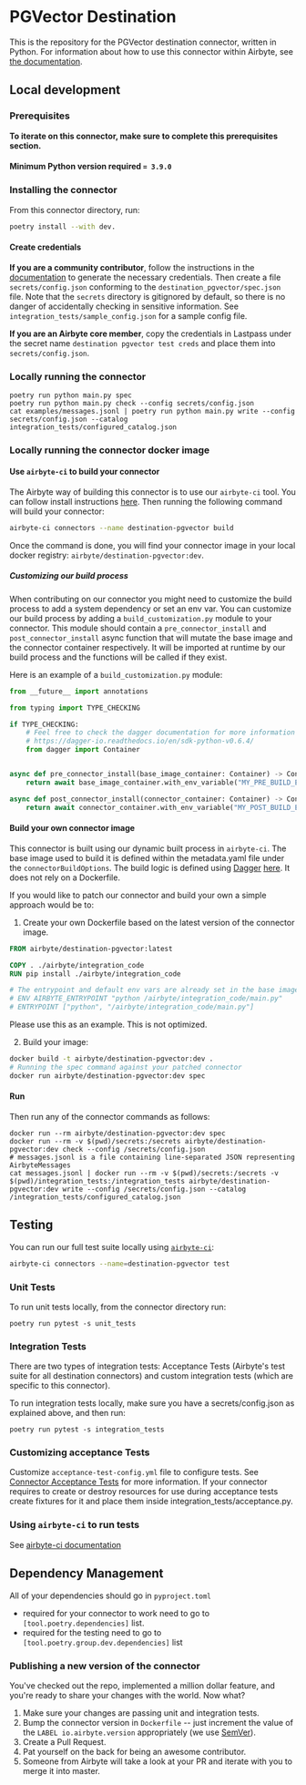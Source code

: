 # PGVector Destination

This is the repository for the PGVector destination connector, written in Python.
For information about how to use this connector within Airbyte, see [the documentation](https://docs.airbyte.com/integrations/destinations/pgvector).

## Local development

### Prerequisites
**To iterate on this connector, make sure to complete this prerequisites section.**

#### Minimum Python version required `= 3.9.0`

### Installing the connector
From this connector directory, run:
```bash
poetry install --with dev.
```

#### Create credentials
**If you are a community contributor**, follow the instructions in the [documentation](https://docs.airbyte.com/integrations/destinations/pgvector)
to generate the necessary credentials. Then create a file `secrets/config.json` conforming to the `destination_pgvector/spec.json` file.
Note that the `secrets` directory is gitignored by default, so there is no danger of accidentally checking in sensitive information.
See `integration_tests/sample_config.json` for a sample config file.

**If you are an Airbyte core member**, copy the credentials in Lastpass under the secret name `destination pgvector test creds`
and place them into `secrets/config.json`.

### Locally running the connector
```
poetry run python main.py spec
poetry run python main.py check --config secrets/config.json
cat examples/messages.jsonl | poetry run python main.py write --config secrets/config.json --catalog integration_tests/configured_catalog.json
```

### Locally running the connector docker image

#### Use `airbyte-ci` to build your connector
The Airbyte way of building this connector is to use our `airbyte-ci` tool.
You can follow install instructions [here](https://github.com/airbytehq/airbyte/blob/master/airbyte-ci/connectors/pipelines/README.md#L1).
Then running the following command will build your connector:

```bash
airbyte-ci connectors --name destination-pgvector build
```
Once the command is done, you will find your connector image in your local docker registry: `airbyte/destination-pgvector:dev`.

##### Customizing our build process
When contributing on our connector you might need to customize the build process to add a system dependency or set an env var.
You can customize our build process by adding a `build_customization.py` module to your connector.
This module should contain a `pre_connector_install` and `post_connector_install` async function that will mutate the base image and the connector container respectively.
It will be imported at runtime by our build process and the functions will be called if they exist.

Here is an example of a `build_customization.py` module:
```python
from __future__ import annotations

from typing import TYPE_CHECKING

if TYPE_CHECKING:
    # Feel free to check the dagger documentation for more information on the Container object and its methods.
    # https://dagger-io.readthedocs.io/en/sdk-python-v0.6.4/
    from dagger import Container


async def pre_connector_install(base_image_container: Container) -> Container:
    return await base_image_container.with_env_variable("MY_PRE_BUILD_ENV_VAR", "my_pre_build_env_var_value")

async def post_connector_install(connector_container: Container) -> Container:
    return await connector_container.with_env_variable("MY_POST_BUILD_ENV_VAR", "my_post_build_env_var_value")
```

#### Build your own connector image
This connector is built using our dynamic built process in `airbyte-ci`.
The base image used to build it is defined within the metadata.yaml file under the `connectorBuildOptions`.
The build logic is defined using [Dagger](https://dagger.io/) [here](https://github.com/airbytehq/airbyte/blob/master/airbyte-ci/connectors/pipelines/pipelines/builds/python_connectors.py).
It does not rely on a Dockerfile.

If you would like to patch our connector and build your own a simple approach would be to:

1. Create your own Dockerfile based on the latest version of the connector image.
```Dockerfile
FROM airbyte/destination-pgvector:latest

COPY . ./airbyte/integration_code
RUN pip install ./airbyte/integration_code

# The entrypoint and default env vars are already set in the base image
# ENV AIRBYTE_ENTRYPOINT "python /airbyte/integration_code/main.py"
# ENTRYPOINT ["python", "/airbyte/integration_code/main.py"]
```
Please use this as an example. This is not optimized.

2. Build your image:
```bash
docker build -t airbyte/destination-pgvector:dev .
# Running the spec command against your patched connector
docker run airbyte/destination-pgvector:dev spec
```
#### Run
Then run any of the connector commands as follows:
```
docker run --rm airbyte/destination-pgvector:dev spec
docker run --rm -v $(pwd)/secrets:/secrets airbyte/destination-pgvector:dev check --config /secrets/config.json
# messages.jsonl is a file containing line-separated JSON representing AirbyteMessages
cat messages.jsonl | docker run --rm -v $(pwd)/secrets:/secrets -v $(pwd)/integration_tests:/integration_tests airbyte/destination-pgvector:dev write --config /secrets/config.json --catalog /integration_tests/configured_catalog.json
```
## Testing
You can run our full test suite locally using [`airbyte-ci`](https://github.com/airbytehq/airbyte/blob/master/airbyte-ci/connectors/pipelines/README.md):
```bash
airbyte-ci connectors --name=destination-pgvector test
```

### Unit Tests
To run unit tests locally, from the connector directory run:
```
poetry run pytest -s unit_tests
```

### Integration Tests
There are two types of integration tests: Acceptance Tests (Airbyte's test suite for all destination connectors) and custom integration tests (which are specific to this connector).

To run integration tests locally, make sure you have a secrets/config.json as explained above, and then run:
```
poetry run pytest -s integration_tests
``` 

### Customizing acceptance Tests
Customize `acceptance-test-config.yml` file to configure tests. See [Connector Acceptance Tests](https://docs.airbyte.com/connector-development/testing-connectors/connector-acceptance-tests-reference) for more information.
If your connector requires to create or destroy resources for use during acceptance tests create fixtures for it and place them inside integration_tests/acceptance.py.

### Using `airbyte-ci` to run tests
See [airbyte-ci documentation](https://github.com/airbytehq/airbyte/blob/master/airbyte-ci/connectors/pipelines/README.md#connectors-test-command)

## Dependency Management
All of your dependencies should go in `pyproject.toml`
* required for your connector to work need to go to `[tool.poetry.dependencies]` list.
* required for the testing need to go to `[tool.poetry.group.dev.dependencies]` list

### Publishing a new version of the connector
You've checked out the repo, implemented a million dollar feature, and you're ready to share your changes with the world. Now what?
1. Make sure your changes are passing unit and integration tests.
1. Bump the connector version in `Dockerfile` -- just increment the value of the `LABEL io.airbyte.version` appropriately (we use [SemVer](https://semver.org/)).
1. Create a Pull Request.
1. Pat yourself on the back for being an awesome contributor.
1. Someone from Airbyte will take a look at your PR and iterate with you to merge it into master.
